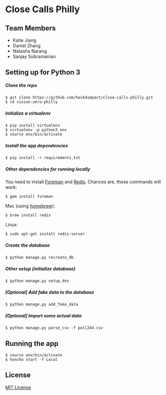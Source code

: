 # Close Calls Philly

## Team Members
* Katie Jiang
* Daniel Zhang
* Natasha Narang
* Sanjay Subramanian

## Setting up for Python 3

#####  Clone the repo

```
$ git clone https://github.com/hack4impact/close-calls-philly.git
$ cd vision-zero-philly
```

##### Initialize a virtualenv

```
$ pip install virtualenv
$ virtualenv -p python3 env
$ source env/bin/activate
```

##### Install the app dependencies

```
$ pip install -r requirements.txt
```

##### Other dependencies for running locally

You need to install [Foreman](https://ddollar.github.io/foreman/) and [Redis](http://redis.io/). Chances are, these commands will work:

```
$ gem install foreman
```

Mac (using [homebrew](http://brew.sh/)):

```
$ brew install redis
```

Linux:

```
$ sudo apt-get install redis-server
```


##### Create the database

```
$ python manage.py recreate_db
```

##### Other setup (initialize database)

```
$ python manage.py setup_dev
```

##### [Optional] Add fake data to the database

```
$ python manage.py add_fake_data
```

##### [Optional] Import some actual data

```
$ python manage.py parse_csv -f poll244.csv
```

## Running the app

```
$ source env/bin/activate
$ honcho start -f Local
```

## License
[MIT License](LICENSE.md)
